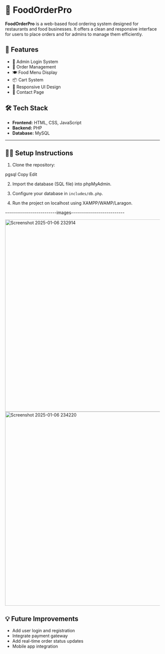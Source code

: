 # 🍔 FoodOrderPro

**FoodOrderPro** is a web-based food ordering system designed for restaurants and food businesses. It offers a clean and responsive interface for users to place orders and for admins to manage them efficiently.

## 🚀 Features

- 🔐 Admin Login System
- 🛒 Order Management
- 🍽️ Food Menu Display
- 📦 Cart System
- 📱 Responsive UI Design
- 💬 Contact Page

## 🛠️ Tech Stack

- **Frontend:** HTML, CSS, JavaScript
- **Backend:** PHP
- **Database:** MySQL

------------------------------------------------------------------------------------------------------------------
## 🧑‍💻 Setup Instructions

1. Clone the repository:

pgsql
Copy
Edit

2. Import the database (SQL file) into phpMyAdmin.

3. Configure your database in `includes/db.php`.

4. Run the project on localhost using XAMPP/WAMP/Laragon.

--------------------------images---------------------------


<img width="1349" height="624" alt="Screenshot 2025-01-06 232914" src="https://github.com/user-attachments/assets/9a9fe7ca-cb18-4a43-886c-2d65fdc34079" />
<img width="1356" height="630" alt="Screenshot 2025-01-06 234220" src="https://github.com/user-attachments/assets/05ea994b-47bc-4757-918b-bf6a3d02a3bb" />





## 💡 Future Improvements

- Add user login and registration
- Integrate payment gateway
- Add real-time order status updates
- Mobile app integration

